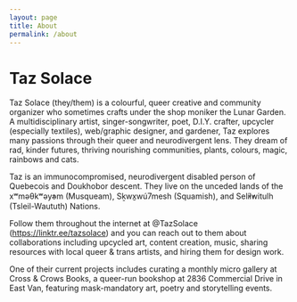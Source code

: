 ```yaml
---
layout: page
title: About
permalink: /about
---
```


# Taz Solace

Taz Solace (they/them) is a colourful, queer creative and community organizer who sometimes crafts under the shop moniker the Lunar Garden. A multidisciplinary artist, singer-songwriter, poet, D.I.Y. crafter, upcycler (especially textiles), web/graphic designer, and gardener, Taz explores many passions through their queer and neurodivergent lens. They dream of rad, kinder futures, thriving nourishing communities, plants, colours, magic, rainbows and cats.

Taz is an immunocompromised, neurodivergent disabled person of Quebecois and Doukhobor descent. They live on the unceded lands of the xʷməθkʷəy̓əm (Musqueam), Sḵwx̱wú7mesh (Squamish), and Sel̓íl̓witulh (Tsleil-Waututh) Nations.

Follow them throughout the internet at @TazSolace (https://linktr.ee/tazsolace) and you can reach out to them about collaborations including upcycled art, content creation, music, sharing resources with local queer & trans artists, and hiring them for design work.

One of their current projects includes curating a monthly micro gallery at Cross & Crows Books, a queer-run bookshop at 2836 Commercial Drive in East Van, featuring mask-mandatory art, poetry and storytelling events.
